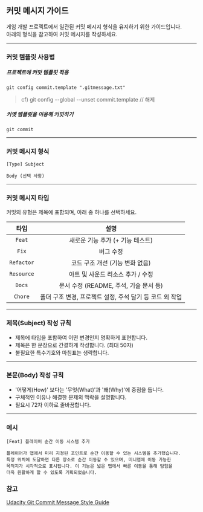 ## 커밋 메시지 가이드

게임 개발 프로젝트에서 일관된 커밋 메시지 형식을 유지하기 위한 가이드입니다.  
아래의 형식을 참고하여 커밋 메시지를 작성하세요.

---

### 커밋 템플릿 사용법

##### 프로젝트에 커밋 템플릿 적용
```
git config commit.template ".gitmessage.txt"
```

> cf) git config --global --unset commit.template // 해제


##### 커멧 템플릿을 이용해 커밋하기
```
git commit
```

---

### 커밋 메시지 형식

```
[Type] Subject

Body (선택 사항)
```

---

### 커밋 메시지 타입

커밋의 유형은 제목에 포함되며, 아래 중 하나를 선택하세요.

| 타입        | 설명                                                  |
| :---------: | :---------------------------------------------------: |
| `Feat`      | 새로운 기능 추가 (+ 기능 테스트)                        |
| `Fix`       | 버그 수정                                              |
| `Refactor`  | 코드 구조 개선 (기능 변화 없음)                         |
| `Resource`  | 아트 및 사운드 리소스 추가 / 수정                       |
| `Docs`      | 문서 수정 (README, 주석, 기술 문서 등)                  |
| `Chore`     | 폴더 구조 변경, 프로젝트 설정, 주석 달기 등 코드 외 작업 |

---

### 제목(Subject) 작성 규칙

- 제목에 타입을 포함하여 어떤 변경인지 명확하게 표현합니다.
- 제목은 한 문장으로 간결하게 작성합니다. (최대 50자)
- 불필요한 특수기호와 마침표는 생략합니다.

---

### 본문(Body) 작성 규칙

- '어떻게(How)' 보다는 '무엇(What)'과 '왜(Why)'에 중점을 둡니다.
- 구체적인 이유나 해결한 문제의 맥락을 설명합니다.
- 필요시 72자 이하로 줄바꿈합니다.

---

### 예시

```
[Feat] 플레이어 순간 이동 시스템 추가

플레이어가 맵에서 미리 지정된 포인트로 순간 이동할 수 있는 시스템을 추가했습니다. 
특정 위치에 도달하면 다른 장소로 순간 이동할 수 있으며, 미니맵에 이동 가능한 
목적지가 시각적으로 표시됩니다. 이 기능은 넓은 맵에서 빠른 이동을 통해 탐험을 
더욱 원활하게 할 수 있도록 기획되었습니다.
```

### 참고

[Udacity Git Commit Message Style Guide](https://udacity.github.io/git-styleguide/)
